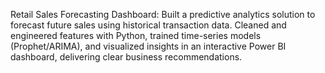 Retail Sales Forecasting Dashboard: Built a predictive analytics solution to forecast future sales using historical transaction data. Cleaned and engineered features with Python, trained time-series models (Prophet/ARIMA), and visualized insights in an interactive Power BI dashboard, delivering clear business recommendations.
